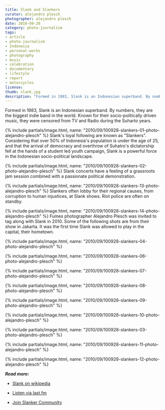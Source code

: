 ```yaml
---
title: Slank and Slankers
curator: alejandro plesch
photographer: alejandro plesch
date: 2010-09-28
category: photo-journalism
tags:
- article
- photo-journalism
- Indonesia
- personal-works
- photography
- music
- celebration
- documentary
- lifestyle
- report
- motorcycles
license:
thumb: slank.jpg
description: "Formed in 1983, Slank is an Indonesian superband. By numbers, they are the biggest indie band in the world. Known for their socio-politically driven music, they were censored from TV and Radio during the Suharto years."
---
```


Formed in 1983, Slank is an Indonesian superband. By numbers, they are the biggest indie band in the world. Known for their socio-politically driven music, they were censored from TV and Radio during the Suharto years.

{% include partials/image.html, name: "2010/09/100928-slankers-01-photo-alejandro-plesch" %}
Slank's loyal following are known as "Slankers". Considering that over 50% of Indonesia's population is under the age of 25, and that the arrival of democracy and overthrow of Suhatro's dictatorship fell at the hands of a student led youth campaign, Slank is a powerful force in the Indonesian socio-political landscape.  


{% include partials/image.html, name: "2010/09/100928-slankers-02-photo-alejandro-plesch" %}
Slank  concerts have a feeling of a grassroots jam session combined with a passionate political demonstration.

{% include partials/image.html, name: "2010/09/100928-slankers-13-photo-alejandro-plesch" %}  Slankers often lobby for their regional causes, from corruption to human injustices, at Slank shows. Riot police are often on standby.


{% include partials/image.html, name: "2010/09/100928-slankers-14-photo-alejandro-plesch" %}
Fumes photographer Alejandro Plesch was invited to tag along with Slank in 2010.  Some of the following shots are from their show in Jakarta.  It was the first time Slank was allowed to play in the capital, their hometown.


{% include partials/image.html, name: "2010/09/100928-slankers-04-photo-alejandro-plesch" %}

{% include partials/image.html, name: "2010/09/100928-slankers-06-photo-alejandro-plesch" %}

{% include partials/image.html, name: "2010/09/100928-slankers-07-photo-alejandro-plesch" %}

{% include partials/image.html, name: "2010/09/100928-slankers-08-photo-alejandro-plesch" %}

{% include partials/image.html, name: "2010/09/100928-slankers-09-photo-alejandro-plesch" %}

{% include partials/image.html, name: "2010/09/100928-slankers-10-photo-alejandro-plesch" %}

{% include partials/image.html, name: "2010/09/100928-slankers-03-photo-alejandro-plesch" %}

{% include partials/image.html, name: "2010/09/100928-slankers-11-photo-alejandro-plesch" %}

{% include partials/image.html, name: "2010/09/100928-slankers-12-photo-alejandro-plesch" %}





_**Read more:**_

- <a   href="https://en.wikipedia.org/wiki/Slank">Slank on wikipedia</a>

- <a   href="http://www.last.fm/music/Slank/_/Terlalu+Manis">Listen via last.fm</a>

- <a   href=" https://www.facebook.com/SLANKERS-Community-47352529182/timeline/">Join Slanker Community</a>
